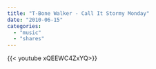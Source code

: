```yaml
---
title: "T-Bone Walker - Call It Stormy Monday"
date: "2010-06-15"
categories:
  - "music"
  - "shares"
---
```


<div style="width: 70vw;">{{< youtube xQEEWC4ZxYQ>}}</div>
